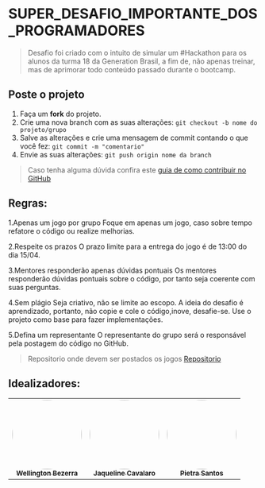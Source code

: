 # SUPER_DESAFIO_IMPORTANTE_DOS_PROGRAMADORES
> Desafio foi criado com o intuito de simular um #Hackathon para os alunos da turma 18 da Generation Brasil, a fim de, não apenas treinar, mas de aprimorar todo conteúdo passado durante o bootcamp.

## Poste o projeto

1. Faça um **fork** do projeto.
2. Crie uma nova branch com as suas alterações: `git checkout -b nome do projeto/grupo`
3. Salve as alterações e crie uma mensagem de commit contando o que você fez: `git commit -m "comentario"`
4. Envie as suas alterações: `git push origin nome da branch`
> Caso tenha alguma dúvida confira este [guia de como contribuir no GitHub](./CONTRIBUTING.md)

## Regras:

1.Apenas um jogo por grupo
Foque em apenas um jogo, caso sobre tempo refatore o código ou realize  melhorias.

2.Respeite os prazos
O prazo limite para a entrega do jogo é de 13:00  do dia 15/04.

3.Mentores responderão apenas dúvidas pontuais
Os mentores responderão dúvidas pontuais sobre o código, por tanto seja coerente com suas perguntas. 

4.Sem plágio
Seja criativo, não  se limite ao escopo. A ideia do desafio é aprendizado, portanto, não copie e cole o código,inove, desafie-se. Use o projeto como base para fazer implementações.

5.Defina um representante
O representante do grupo será o responsável pela postagem do código no GitHub. 
>Repositorio onde devem ser postados os jogos [Repositorio](.https://github.com/WellingtonSB/SUPER_DESAFIO_IMPORTANTE_DOS_PROGRAMADORES)












## Idealizadores:

<table>
  <tr>
    <td align="center"><a href="https://github.com/WellingtonSB"><img style="border-radius: 50%;" src="https://i.imgur.com/76YXVmC.jpg" width="140px;" alt=""/><br /><sub><b>Wellington Bezerra</b></sub></a><br /></td>
    
<td align="center"><a href="https://github.com/jaquelinecavalaro"><img style="border-radius: 50%;" src="https://i.imgur.com/Jbypj0K.jpg" width="140px;" alt=""/><br /><sub><b>Jaqueline Cavalaro</b></sub></a><br /></td>  

<td align="center"><a href="https://github.com/Pietra-Santos"><img style="border-radius: 50%;" src="https://i.imgur.com/2cSL9aX.jpg" width="140px;" alt=""/><br /><sub><b>Pietra Santos</b></sub></a><br /></td>
    
    

  </tr>
</table>
